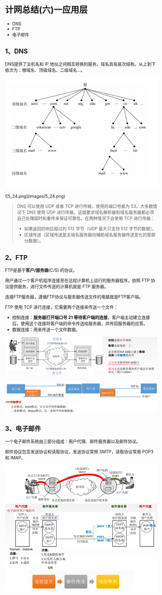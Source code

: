 # 计网总结(六)一应用层

* DNS
* FTP
* 电子邮件

## 1、DNS

DNS提供了主机名和 IP 地址之间相互转换的服务。域名具有层次结构，从上到下依次为：根域名、顶级域名、二级域名...。

<div align="center"><img src="images/5_23.png" width="650"></div><br>
![5_24.png](images/5_24.png)

> DNS 可以使用 UDP 或者 TCP 进行传输，使用的端口号都为 53。大多数情况下 DNS 使用 UDP 进行传输，这就要求域名解析器和域名服务器都必须自己处理超时和重传来保证可靠性。在两种情况下会使用 TCP 进行传输：
> - 如果返回的响应超过的 512 字节（UDP 最大只支持 512 字节的数据）。
> - 区域传送（区域传送是主域名服务器向辅助域名服务器传送变化的那部分数据）。

## 2、FTP

FTP是基于**客户/服务器**(C/S) 的协议。

用户通过一个客户机程序连接至在远程计算机上运行的服务器程序。依照 FTP 协议提供服务，进行文件传送的计算机就是 FTP 服务器。

连接FTP服务器，遵循FTP协议与服务器传送文件的电脑就是FTP客户端。

FTP 使用 TCP 进行连接，它需要两个连接来传送一个文件：

- 控制连接：**服务器打开端口号 21 等待客户端的连接**，客户端主动建立连接后，使用这个连接将客户端的命令传送给服务器，并传回服务器的应答。
- 数据连接：用来传送一个文件数据。

![6_1.png](images/6_1.png)

## 3、电子邮件

一个电子邮件系统由三部分组成：用户代理、邮件服务器以及邮件协议。

邮件协议包含发送协议和读取协议，发送协议常用 SMTP，读取协议常用 POP3 和 IMAP。

![6_2.png](images/6_2.png)


